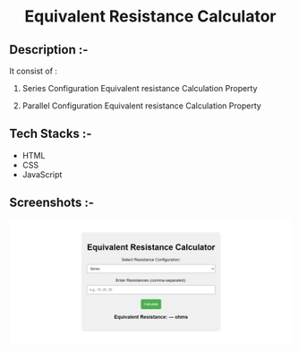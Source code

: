 # <p align="center">Equivalent Resistance Calculator</p>

## Description :-

It consist of :

1. Series Configuration Equivalent resistance Calculation Property

2. Parallel Configuration Equivalent resistance Calculation Property


## Tech Stacks :-

- HTML
- CSS
- JavaScript

## Screenshots :-
![Alt text](image.png)
